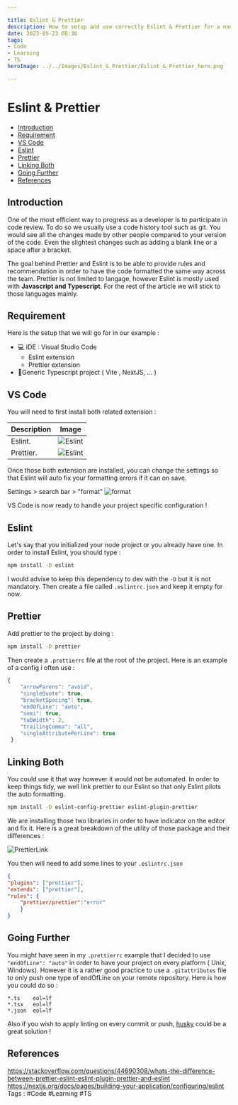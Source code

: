 ```yaml
---

title: Eslint & Prettier
description: How to setup and use correctly Eslint & Prettier for a node JS or TS application.
date: 2023-05-23 08:36
tags: 
- Code
- Learning
- TS
heroImage: ../../Images/Eslint_&_Prettier/Eslint_&_Prettier_hero.png

---
```


# Eslint & Prettier

- [Introduction](#Introduction)
- [Requirement](#Requirement)
- [VS Code](#VS%20Code)
- [Eslint](#Eslint)
- [Prettier](#Prettier)
- [Linking Both](#Linking%20Both)
- [Going Further](#Going%20Further)
- [References](#References)



## Introduction

One of the most efficient way to progress as a developer is to participate in code review. To do so we usually use a code history tool such as git. You would see all the changes made by other people compared to your version of the code. Even the slightest changes such as adding a blank line or a space after a bracket. 

The goal behind Prettier and Eslint is to be able to provide rules and recommendation in order to have the code formatted the same way across the team. Prettier is not limited to langage, however Eslint is mostly used with **Javascript and Typescript**. For the rest of the article we will stick to those languages mainly.

## Requirement

Here is the setup that we will go for in our example :

- 💻 IDE : Visual Studio Code
	- Eslint extension
	- Prettier extension
- 🚀Generic Typescript project ( Vite , NextJS, ... )	



## VS Code

You will need to first install both related extension :

| Description         | Image                                         |
| ------------------- | --------------------------------------------- |
| Eslint. | ![Eslint](../../Images/Eslint_&_Prettier/eslint_extension.png) |
| Prettier. | ![Eslint](../../Images/Eslint_&_Prettier/prettier_extension.png) |


Once those both extension are installed, you can change the settings so that Eslint will auto fix your formatting errors if it can on save.

Settings > search bar > "format"
![format](../../Images/Eslint_&_Prettier/default_format.png)

VS Code is now ready to handle your project specific configuration ! 


## Eslint 

Let's say that you initialized your node project or you already have one. In order to install Eslint, you should type :

```bash
npm install -D eslint
```

I would advise to keep this dependency to dev with the `-D` but it is not mandatory.
Then create a file called `.eslintrc.json` and keep it empty for now.

## Prettier

Add prettier to the project by doing :
```bash
npm install -D prettier
```

Then create a `.prettierrc` file at the root of the project.
Here is an example of a config i often use :
```js
{
    "arrowParens": "avoid",
    "singleQuote": true,
    "bracketSpacing": true,
    "endOfLine": "auto",
    "semi": true,
    "tabWidth": 2,
    "trailingComma": "all",
    "singleAttributePerLine": true
 }
```

## Linking Both

You could use it that way however it would not be automated. In order to keep things tidy, we well link prettier to our Eslint so that only Eslint pilots the auto formatting.

```bash
npm install -D eslint-config-prettier eslint-plugin-prettier
```

We are installing those two libraries in order to have indicator on the editor and fix it. Here is a great breakdown of the utility of those package and their differences :

![PrettierLink](../../Images/Eslint_&_Prettier/prettier-link.png)

You then will need to add some lines to your `.eslintrc.json`

```json
{
"plugins": ["prettier"],
"extends": ["prettier"],
"rules": {
    "prettier/prettier":"error"
    }
}
```
## Going Further

You might have seen in my `.prettierrc` example that I decided to use `"endOfLine": "auto"` in order to have your project on every platform ( Unix, Windows). However it is a rather good practice to use a `.gitattributes` file to only push one type of endOfLine on your remote repository. Here is how you could do so :

```.gitattributes
*.ts    eol=lf
*.tsx   eol=lf
*.json  eol=lf
```

Also if you wish to apply linting on every commit or push, [husky](https://github.com/typicode/husky) could be a great solution !
## References
https://stackoverflow.com/questions/44690308/whats-the-difference-between-prettier-eslint-eslint-plugin-prettier-and-eslint
https://nextjs.org/docs/pages/building-your-application/configuring/eslint
Tags : #Code #Learning #TS 




